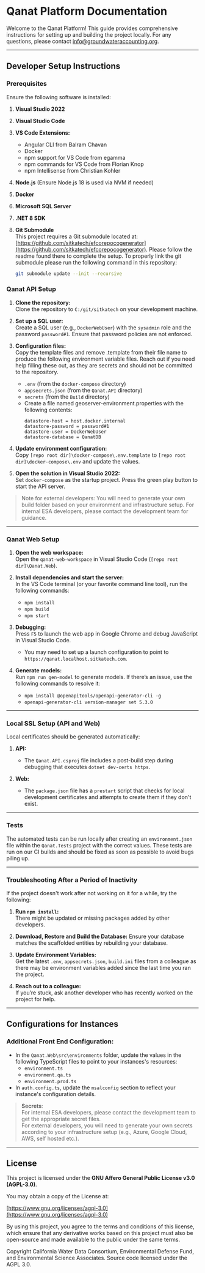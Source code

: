 # Qanat Platform Documentation

Welcome to the Qanat Platform! This guide provides comprehensive instructions for setting up and building the project locally. For any questions, please contact info@groundwateraccounting.org.

---

## Developer Setup Instructions

### Prerequisites

Ensure the following software is installed:

1. **Visual Studio 2022**
2. **Visual Studio Code**
3. **VS Code Extensions:**

   - Angular CLI from Balram Chavan
   - Docker
   - npm support for VS Code from egamma
   - npm commands for VS Code from Florian Knop
   - npm Intellisense from Christian Kohler

4. **Node.js** (Ensure Node.js 18 is used via NVM if needed)
5. **Docker**
6. **Microsoft SQL Server**
7. **.NET 8 SDK**
8. **Git Submodule**  
   This project requires a Git submodule located at: [https://github.com/sitkatech/efcorepocogenerator](https://github.com/sitkatech/efcorepocogenerator). Please follow the readme found there to complete the setup. To properly link the git submodule please run the following command in this repository:

   ```bash
   git submodule update --init --recursive
   ```

### Qanat API Setup

1. **Clone the repository:**  
   Clone the repository to `C:/git/sitkatech` on your development machine.

2. **Set up a SQL user:**  
   Create a SQL user (e.g., `DockerWebUser`) with the `sysadmin` role and the password `password#1`. Ensure that password policies are not enforced.
3. **Configuration files:**  
   Copy the template files and remove .template from their file name to produce the following environment variable files. Reach out if you need help filling these out, as they are secrets and should not be committed to the repository.

   - `.env` (from the `docker-compose` directory)
   - `appsecrets.json` (from the `Qanat.API` directory)
   - `secrets` (from the `Build` directory)
   - Create a file named geoserver-environment.properties with the following contents:
     ```
     datastore-host = host.docker.internal
     datastore-password = password#1
     datastore-user = DockerWebUser
     datastore-database = QanatDB
     ```

4. **Update environment configuration:**  
   Copy `[repo root dir]\docker-compose\.env.template` to `[repo root dir]\docker-compose\.env` and update the values.

5. **Open the solution in Visual Studio 2022:**  
   Set `docker-compose` as the startup project. Press the green play button to start the API server.

> Note for external developers: You will need to generate your own build folder based on your environment and infrastructure setup. For internal ESA developers, please contact the development team for guidance.

---

### Qanat Web Setup

1. **Open the web workspace:**  
   Open the `qanat-web-workspace` in Visual Studio Code (`[repo root dir]\Qanat.Web`).

2. **Install dependencies and start the server:**  
   In the VS Code terminal (or your favorite command line tool), run the following commands:

   - `npm install`
   - `npm build`
   - `npm start`

3. **Debugging:**  
   Press `F5` to launch the web app in Google Chrome and debug JavaScript in Visual Studio Code.

   - You may need to set up a launch configuration to point to `https://qanat.localhost.sitkatech.com`.

4. **Generate models:**  
   Run `npm run gen-model` to generate models. If there’s an issue, use the following commands to resolve it:
   - `npm install @openapitools/openapi-generator-cli -g`
   - `openapi-generator-cli version-manager set 5.3.0`

---

### Local SSL Setup (API and Web)

Local certificates should be generated automatically:

1. **API:**

   - The `Qanat.API.csproj` file includes a post-build step during debugging that executes `dotnet dev-certs https`.

2. **Web:**
   - The `package.json` file has a `prestart` script that checks for local development certificates and attempts to create them if they don't exist.

---

### Tests

The automated tests can be run locally after creating an `environment.json` file within the `Qanat.Tests` project with the correct values. These tests are run on our CI builds and should be fixed as soon as possible to avoid bugs piling up.

---

### Troubleshooting After a Period of Inactivity

If the project doesn't work after not working on it for a while, try the following:

1. **Run `npm install`:**  
   There might be updated or missing packages added by other developers.

2. **Download, Restore and Build the Database:**
   Ensure your database matches the scaffolded entities by rebuilding your database.

3. **Update Environment Variables:**  
   Get the latest `.env`, `appsecrets.json`, `build.ini` files from a colleague as there may be environment variables added since the last time you ran the project.

4. **Reach out to a colleague:**  
   If you’re stuck, ask another developer who has recently worked on the project for help.

---

## Configurations for Instances

### Additional Front End Configuration:

- In the `Qanat.Web\src\environments` folder, update the values in the following TypeScript files to point to your instances's resources:
  - `environment.ts`
  - `environment.qa.ts`
  - `environment.prod.ts`
- In `auth.config.ts`, update the `msalconfig` section to reflect your instance's configuration details.

> **Secrets**:  
> For internal ESA developers, please contact the development team to get the appropriate secret files.  
> For external developers, you will need to generate your own secrets according to your infrastructure setup (e.g., Azure, Google Cloud, AWS, self hosted etc.).

---

## License

This project is licensed under the **GNU Affero General Public License v3.0 (AGPL-3.0)**.

You may obtain a copy of the License at:

[https://www.gnu.org/licenses/agpl-3.0](https://www.gnu.org/licenses/agpl-3.0)

By using this project, you agree to the terms and conditions of this license, which ensure that any derivative works based on this project must also be open-source and made available to the public under the same terms.

Copyright California Water Data Consortium, Environmental Defense Fund, and Environmental Science Associates. Source code licensed under the AGPL 3.0.
